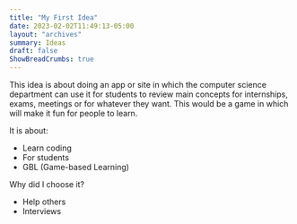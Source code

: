 ```yaml
---
title: "My First Idea"
date: 2023-02-02T11:49:13-05:00
layout: "archives"
summary: Ideas
draft: false
ShowBreadCrumbs: true
---
```


This idea is about doing an app or site in which the computer science department can use it for students to review main concepts for internships, exams, meetings or for whatever they want. This would be a game in which will make it fun for people to learn.

It is about:
- Learn coding
- For students
- GBL (Game-based Learning)

Why did I choose it?
- Help others
- Interviews

